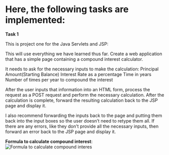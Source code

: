 # Here, the following tasks are implemented:

**Task 1**

This is project one for the Java Servlets and JSP:

This will use everything we have learned thus far. Create a web application that has a simple page containing a compound interest calculator.

It needs to ask for the necessary inputs to make the calculation:
Principal Amount(Starting Balance)
Interest Rate as a percentage
Time in years
Number of times per year to compound the interest

After the user inputs that information into an HTML form, process the request as a POST request and perform the necessary calculation. After the calculation is complete, forward the resulting calculation back to the JSP page and display it. 

I also recommend forwarding the inputs back to the page and putting them back into the input boxes so the user doesn’t need to retype them all. If there are any errors, like they don't provide all the necessary inputs, then forward an error back to the JSP page and display it.

 **Formula to calculate compound interest**: 
 ![Formula  to calculate compound interes]( )
 
   
   
